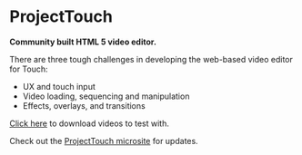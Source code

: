 ProjectTouch
=======

**Community built HTML 5 video editor.**

There are three tough challenges in developing the web-based video editor for Touch:
- UX and touch input
- Video loading, sequencing and manipulation
- Effects, overlays, and transitions

[Click here](http://www.theinternetoftouch.com/assets/videos/videos.zip) to download videos to test with.

Check out the [ProjectTouch microsite](http://www.theinternetoftouch.com) for updates.